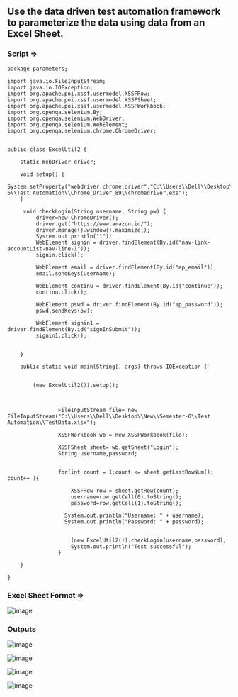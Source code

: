 ## Use the data driven test automation framework to parameterize the data using data from an Excel Sheet.

### Script =>

```
package parameters;

import java.io.FileInputStream;
import java.io.IOException;
import org.apache.poi.xssf.usermodel.XSSFRow;
import org.apache.poi.xssf.usermodel.XSSFSheet;
import org.apache.poi.xssf.usermodel.XSSFWorkbook;
import org.openqa.selenium.By;
import org.openqa.selenium.WebDriver;
import org.openqa.selenium.WebElement;
import org.openqa.selenium.chrome.ChromeDriver;


public class ExcelUtil2 {
    
    static WebDriver driver;
    
    void setup() {
        System.setProperty("webdriver.chrome.driver","C:\\Users\\Dell\\Desktop\\New\\Semester-6\\Test Automation\\Chrome_Driver_89\\chromedriver.exe");
    }
    
     void checkLogin(String username, String pw) {
    	 driver=new ChromeDriver();
    	 driver.get("https://www.amazon.in/");
    	 driver.manage().window().maximize();
    	 System.out.println("1");
    	 WebElement signin = driver.findElement(By.id("nav-link-accountList-nav-line-1"));
    	 signin.click();

    	 WebElement email = driver.findElement(By.id("ap_email"));
    	 email.sendKeys(username);

    	 WebElement continu = driver.findElement(By.id("continue"));
    	 continu.click();

    	 WebElement pswd = driver.findElement(By.id("ap_password"));
    	 pswd.sendKeys(pw);

    	 WebElement signin1 = driver.findElement(By.id("signInSubmit"));
    	 signin1.click();
      
    
    }

    public static void main(String[] args) throws IOException {
        
        
        (new ExcelUtil2()).setup();
        
       
            
                FileInputStream file= new FileInputStream("C:\\Users\\Dell\\Desktop\\New\\Semester-6\\Test Automation\\TestData.xlsx");
    
                XSSFWorkbook wb = new XSSFWorkbook(file);
    
                XSSFSheet sheet= wb.getSheet("Login");
                String username,password;
    
                            
                for(int count = 1;count <= sheet.getLastRowNum(); count++ ){
        			
                	XSSFRow row = sheet.getRow(count);
                	username=row.getCell(0).toString();
                	password=row.getCell(1).toString();
      				
                  System.out.println("Username: " + username);
                  System.out.println("Password: " + password);
        			
        			
        			(new ExcelUtil2()).checkLogin(username,password);
        			System.out.println("Test successful");
        		}
                          
    }

}

```

### Excel Sheet Format =>

![image](https://user-images.githubusercontent.com/46487696/114361509-d3275480-9b93-11eb-9594-c293130ade3f.png)


### Outputs

![image](https://user-images.githubusercontent.com/46487696/114361542-dde1e980-9b93-11eb-8957-d68d846f1e3c.png)

![image](https://user-images.githubusercontent.com/46487696/114361553-dfabad00-9b93-11eb-9df6-6295a2a00247.png)

![image](https://user-images.githubusercontent.com/46487696/114361564-e2a69d80-9b93-11eb-8dc0-68ccbaa0597f.png)

![image](https://user-images.githubusercontent.com/46487696/114361576-e4706100-9b93-11eb-9e31-25ed0483b097.png)
